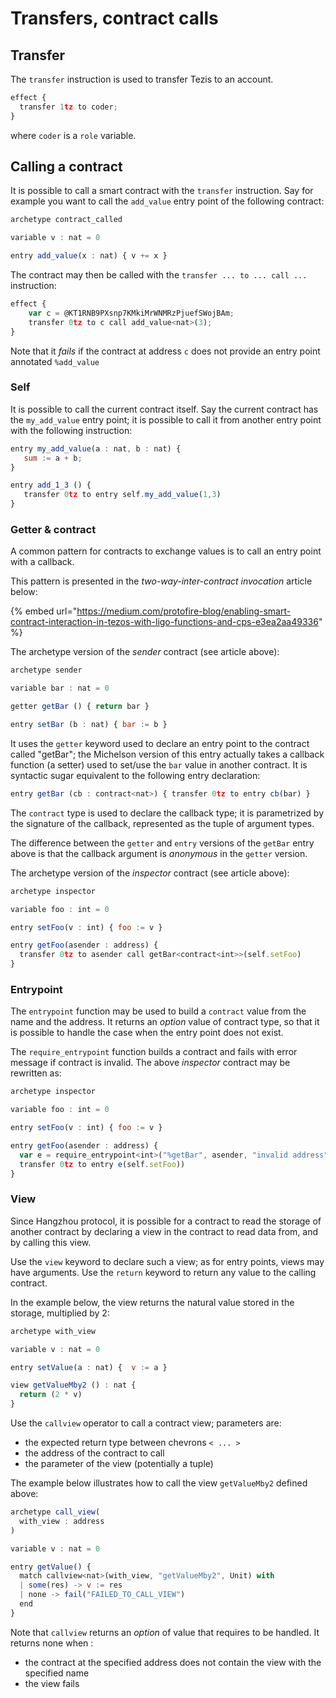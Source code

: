 # Transfers, contract calls

## Transfer

The `transfer` instruction is used to transfer Tezis to an account.

```javascript
effect {
  transfer 1tz to coder;
}
```

where `coder` is a `role` variable.

## Calling a contract

It is possible to call a smart contract with the `transfer` instruction. Say for example you want to call the `add_value` entry point of the following contract:

```javascript
archetype contract_called

variable v : nat = 0

entry add_value(x : nat) { v += x }
```

The contract may then be called with the `transfer ... to ... call ...` instruction:

```javascript
effect {
    var c = @KT1RNB9PXsnp7KMkiMrWNMRzPjuefSWojBAm;
    transfer 0tz to c call add_value<nat>(3);
}
```

Note that it _fails_ if the contract at address `c` does not provide an entry point annotated `%add_value`

### Self

It is possible to call the current contract itself. Say the current contract has the `my_add_value` entry point; it is possible to call it from another entry point with the following instruction:

```javascript
entry my_add_value(a : nat, b : nat) {
   sum := a + b;
}

entry add_1_3 () {
   transfer 0tz to entry self.my_add_value(1,3)
}
```

### Getter & contract

A common pattern for contracts to exchange values is to call an entry point with a callback.

This pattern is presented in the _two-way-inter-contract_ _invocation_ article below:

{% embed url="https://medium.com/protofire-blog/enabling-smart-contract-interaction-in-tezos-with-ligo-functions-and-cps-e3ea2aa49336" %}

The archetype version of the _sender_ contract (see article above):

```javascript
archetype sender

variable bar : nat = 0

getter getBar () { return bar }

entry setBar (b : nat) { bar := b }
```

It uses the `getter` keyword used to declare an entry point to the contract called "getBar"; the Michelson version of this entry actually takes a callback function (a setter) used to set/use the `bar` value in another contract. It is syntactic sugar equivalent to the following entry declaration:

```javascript
entry getBar (cb : contract<nat>) { transfer 0tz to entry cb(bar) }
```

The `contract` type is used to declare the callback type; it is parametrized by the signature of the callback, represented as the tuple of argument types.

The difference between the `getter` and `entry` versions of the `getBar` entry above is that the callback argument is _anonymous_ in the `getter` version.

The archetype version of the _inspector_ contract (see article above):

```javascript
archetype inspector

variable foo : int = 0

entry setFoo(v : int) { foo := v }

entry getFoo(asender : address) { 
  transfer 0tz to asender call getBar<contract<int>>(self.setFoo) 
}
```

### Entrypoint

The `entrypoint` function may be used to build a `contract` value from the name and the address. It returns an _option_ value of contract type, so that it is possible to handle the case when the entry point does not exist.

The `require_entrypoint` function builds a contract and fails with error message if contract is invalid. The above _inspector_ contract may be rewritten as:

```javascript
archetype inspector

variable foo : int = 0

entry setFoo(v : int) { foo := v }

entry getFoo(asender : address) { 
  var e = require_entrypoint<int>("%getBar", asender, "invalid address");
  transfer 0tz to entry e(self.setFoo))
}
```

### View

Since Hangzhou protocol, it is possible for a contract to read the storage of another contract by declaring a view in the contract to read data from, and by calling this view.

Use the `view` keyword to declare such a view; as for entry points, views may have arguments. Use the `return` keyword to return any value to the calling contract.

In the example below, the view returns the natural value stored in the storage, multiplied by 2:

```javascript
archetype with_view

variable v : nat = 0

entry setValue(a : nat) {  v := a }

view getValueMby2 () : nat {
  return (2 * v) 
}
```

Use the `callview` operator to call a contract view; parameters are:

* the expected return type between chevrons `< ... >`
* the address of the contract to call
* the parameter of the view (potentially a tuple)

The example below illustrates how to call the view `getValueMby2` defined above:

```javascript
archetype call_view(
  with_view : address
)

variable v : nat = 0

entry getValue() {
  match callview<nat>(with_view, "getValueMby2", Unit) with
  | some(res) -> v := res
  | none -> fail("FAILED_TO_CALL_VIEW")
  end
}

```

Note that `callview` returns an _option_ of value that requires to be handled. It returns none when :

* the contract at the specified address does not contain the view with the specified name
* the view fails
